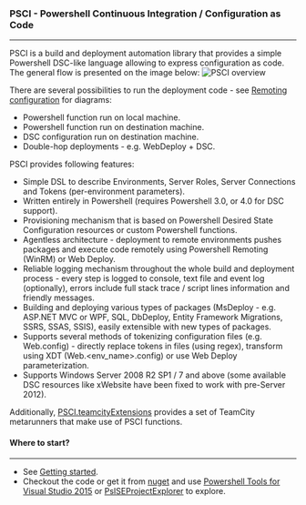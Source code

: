 ### PSCI - Powershell Continuous Integration / Configuration as Code
-------------
PSCI is a build and deployment automation library that provides a simple Powershell DSC-like language allowing to express configuration as code. The general flow is presented on the image below:
![PSCI overview](https://github.com/ObjectivityBSS/PSCI/wiki/images/PSCI_overview.png)

There are several possibilities to run the deployment code - see [Remoting configuration](https://github.com/ObjectivityBSS/PSCI/wiki/Remoting-configuration) for diagrams:
- Powershell function run on local machine.
- Powershell function run on destination machine.
- DSC configuration run on destination machine.
- Double-hop deployments - e.g. WebDeploy + DSC.

PSCI provides following features:
- Simple DSL to describe Environments, Server Roles, Server Connections and Tokens (per-environment parameters).
- Written entirely in Powershell (requires Powershell 3.0, or 4.0 for DSC support).
- Provisioning mechanism that is based on Powershell Desired State Configuration resources or custom Powershell functions.
- Agentless architecture - deployment to remote environments pushes packages and execute code remotely using Powershell Remoting (WinRM) or Web Deploy.
- Reliable logging mechanism throughout the whole build and deployment process - every step is logged to console, text file and event log (optionally), errors include full stack trace / script lines information and friendly messages.
- Building and deploying various types of packages (MsDeploy - e.g. ASP.NET MVC or WPF, SQL, DbDeploy, Entity Framework Migrations, SSRS, SSAS, SSIS), easily extensible with new types of packages.
- Supports several methods of tokenizing configuration files (e.g. Web.config) - directly replace tokens in files (using regex), transform using XDT (Web.\<env_name\>.config) or use Web Deploy parameterization.
- Supports Windows Server 2008 R2 SP1 / 7 and above (some available DSC resources like xWebsite have been fixed to work with pre-Server 2012).

Additionally, [PSCI.teamcityExtensions](https://github.com/ObjectivityBSS/PSCI.teamcityExtensions/wiki) provides a set of TeamCity metarunners that make use of PSCI functions.

#### Where to start?
-------------
- See [Getting started](https://github.com/ObjectivityBSS/PSCI/wiki/Getting-started).
- Checkout the code or get it from [nuget](https://www.nuget.org/packages/PSCI/) and use [Powershell Tools for Visual Studio 2015](https://visualstudiogallery.msdn.microsoft.com/c9eb3ba8-0c59-4944-9a62-6eee37294597) or [PsISEProjectExplorer](https://github.com/mgr32/PsISEProjectExplorer) to explore.

